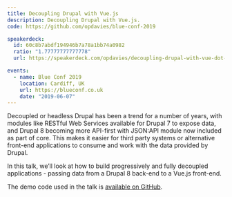 ```yaml
---
title: Decoupling Drupal with Vue.js
description: Decoupling Drupal with Vue.js.
code: https://github.com/opdavies/blue-conf-2019

speakerdeck:
  id: 60c8b7abdf194946b7a78a1bb74a0982
  ratio: "1.77777777777778"
  url: https://speakerdeck.com/opdavies/decoupling-drupal-with-vue-dot-js

events:
  - name: Blue Conf 2019
    location: Cardiff, UK
    url: https://blueconf.co.uk
    date: "2019-06-07"
---
```


Decoupled or headless Drupal has been a trend for a number of years, with modules like RESTful Web Services available for Drupal 7 to expose data, and Drupal 8 becoming more API-first with JSON:API module now included as part of core. This makes it easier for third party systems or alternative front-end applications to consume and work with the data provided by Drupal.

In this talk, we’ll look at how to build progressively and fully decoupled applications - passing data from a Drupal 8 back-end to a Vue.js front-end.

The demo code used in the talk is [available on GitHub](https://github.com/opdavies/blue-conf-2019 "View the demo code for this talk on GitHub.").
